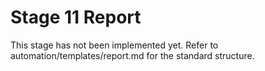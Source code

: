 # Stage 11 Report

This stage has not been implemented yet. Refer to automation/templates/report.md for the standard structure.
